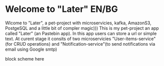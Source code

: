 # Welcome to "Later" EN/BG
Wlcome to "Later", a pet-project with microservicies, kafka, AmazonS3, PostgeSQL and a little bit of compler magic)))
This is my pet-project an app called "Later" (an Pastebin app). In this app users can store a url or simple text. At curent stage it consits of two microservicies "User-items-service"(for CRUD operations) and "Notification-service"(to send notifications via email using Google smtp)

block scheme here
